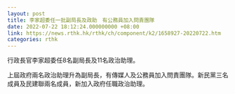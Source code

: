 ```yaml
---
layout: post
title: 李家超委任一批副局長及政助　有公務員加入問責團隊
date: 2022-07-22 18:12:24.000000000 +08:00
link: https://news.rthk.hk/rthk/ch/component/k2/1658927-20220722.htm
categories: rthk
---
```


行政長官李家超委任8名副局長及11名政治助理。

上屆政府兩名政治助理升為副局長，有傳媒人及公務員加入問責團隊。新民黨三名成員及民建聯兩名成員，新加入政府任職政治助理。
